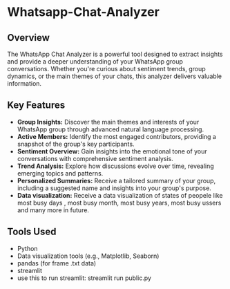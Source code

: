 # Whatsapp-Chat-Analyzer

## Overview

The WhatsApp Chat Analyzer is a powerful tool designed to extract insights and provide a deeper understanding of your WhatsApp group conversations. Whether you're curious about sentiment trends, group dynamics, or the main themes of your chats, this analyzer delivers valuable information.

## Key Features

- **Group Insights:** Discover the main themes and interests of your WhatsApp group through advanced natural language processing.
- **Active Members:** Identify the most engaged contributors, providing a snapshot of the group's key participants.
- **Sentiment Overview:** Gain insights into the emotional tone of your conversations with comprehensive sentiment analysis.
- **Trend Analysis:** Explore how discussions evolve over time, revealing emerging topics and patterns.
- **Personalized Summaries:** Receive a tailored summary of your group, including a suggested name and insights into your group's purpose.
- **Data visualization:** Receive a data visualization of states of peopele like most busy days , most busy month, most busy years, most busy ussers and many more in future.

## Tools Used

- Python
- Data visualization tools (e.g., Matplotlib, Seaborn)
- pandas (for frame .txt data)
- streamlit
- use this to run streamlit: streamlit run public.py

